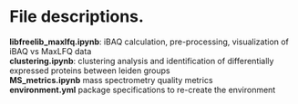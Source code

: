 # File descriptions.
**libfreelib_maxlfq.ipynb**: iBAQ calculation, pre-processing, visualization of iBAQ vs MaxLFQ data  
**clustering.ipynb**: clustering analysis and identification of differentially expressed proteins between leiden groups  
**MS_metrics.ipynb** mass spectrometry quality metrics  
**environment.yml** package specifications to re-create the environment  

